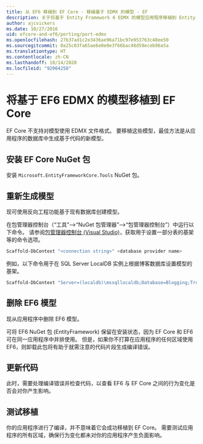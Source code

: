 ```yaml
---
title: 从 EF6 移植到 EF Core - 移植基于 EDMX 的模型 - EF
description: 关于将基于 Entity Framework 6 EDMX 的模型应用程序移植到 Entity Framework Core 的特定信息
author: ajcvickers
ms.date: 10/27/2016
uid: efcore-and-ef6/porting/port-edmx
ms.openlocfilehash: 27b37ad1c2e3436ae96a71bc97e953763c48ee50
ms.sourcegitcommit: 0a25c03fa65ae6e0e0e3f66bac48d59eceb96a5a
ms.translationtype: HT
ms.contentlocale: zh-CN
ms.lasthandoff: 10/14/2020
ms.locfileid: "92064258"
---
```

# <a name="porting-an-ef6-edmx-based-model-to-ef-core"></a>将基于 EF6 EDMX 的模型移植到 EF Core

EF Core 不支持对模型使用 EDMX 文件格式。 要移植这些模型，最佳方法是从应用程序的数据库中生成基于代码的新模型。

## <a name="install-ef-core-nuget-packages"></a>安装 EF Core NuGet 包

安装 `Microsoft.EntityFrameworkCore.Tools` NuGet 包。

## <a name="regenerate-the-model"></a>重新生成模型

现可使用反向工程功能基于现有数据库创建模型。

在包管理器控制台（“工具”–>“NuGet 包管理器”–>“包管理器控制台”）中运行以下命令。 请参阅[包管理器控制台 (Visual Studio)](xref:core/miscellaneous/cli/powershell)，获取用于设置一部分表的基架等的命令选项。

```powershell
Scaffold-DbContext "<connection string>" <database provider name>
```

例如，以下命令用于在 SQL Server LocalDB 实例上根据博客数据库设置模型的基架。

```powershell
Scaffold-DbContext "Server=(localdb)\mssqllocaldb;Database=Blogging;Trusted_Connection=True;" Microsoft.EntityFrameworkCore.SqlServer
```

## <a name="remove-ef6-model"></a>删除 EF6 模型

现从应用程序中删除 EF6 模型。

可将 EF6 NuGet 包 (EntityFramework) 保留在安装状态，因为 EF Core 和 EF6 可在同一应用程序中并排使用。 但是，如果你不打算在应用程序的任何区域使用 EF6，则卸载此包将有助于就需注意的代码片段生成编译错误。

## <a name="update-your-code"></a>更新代码

此时，需要处理编译错误并检查代码，以查看 EF6 与 EF Core 之间的行为变化是否会对你产生影响。

## <a name="test-the-port"></a>测试移植

你的应用程序进行了编译，并不意味着它会成功移植到 EF Core。 需要测试应用程序的所有区域，确保行为变化都未对你的应用程序产生负面影响。
